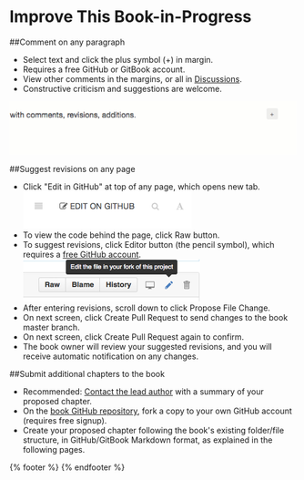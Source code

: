 # Improve This Book-in-Progress

##Comment on any paragraph
- Select text and click the plus symbol (+) in margin.
- Requires a free GitHub or GitBook account.
- View other comments in the margins, or all in [Discussions](https://www.gitbook.com/book/jackdougherty/datavizforall/discussions).
- Constructive criticism and suggestions are welcome.

![](GitBook-comments-2016-02.gif)

##Suggest revisions on any page
- Click "Edit in GitHub" at top of any page, which opens new tab.
    ![](GitBook-edit-on-github.png)
- To view the code behind the page, click Raw button.
- To suggest revisions, click Editor button (the pencil symbol), which requires a [free GitHub account](http://github.com).
    ![](GitHub-edit-file.png)
- After entering revisions, scroll down to click Propose File Change.
- On next screen, click Create Pull Request to send changes to the book master branch.
- On next screen, click Create Pull Request again to confirm.
- The book owner will review your suggested revisions, and you will receive automatic notification on any changes.

##Submit additional chapters to the book
- Recommended: [Contact the lead author](../introduction/who.md) with a summary of your proposed chapter.
- On the [book GitHub repository](https://github.com/JackDougherty/datavizforall), fork a copy to your own GitHub account (requires free signup).
- Create your proposed chapter following the book's existing folder/file structure, in GitHub/GitBook Markdown format, as explained in the following pages.

{% footer %}
{% endfooter %}
